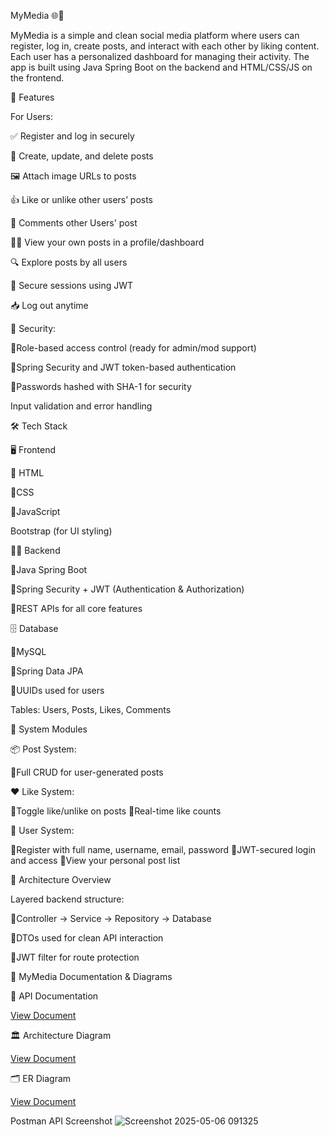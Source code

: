 MyMedia 🌐💬

MyMedia is a simple and clean social media platform where users can register, log in, create posts, and interact with each other by liking content. Each user has a personalized dashboard for managing their activity. The app is built using Java Spring Boot on the backend and HTML/CSS/JS on the frontend.

🌟 Features

For Users:

✅ Register and log in securely

📝 Create, update, and delete posts

🖼️ Attach image URLs to posts

👍 Like or unlike other users’ posts

💬 Comments other Users' post

🧑‍💻 View your own posts in a profile/dashboard

🔍 Explore posts by all users

🔐 Secure sessions using JWT

📥 Log out anytime

🔐 Security:

🔹Role-based access control (ready for admin/mod support)

🔹Spring Security and JWT token-based authentication

🔹Passwords hashed with SHA-1 for security

Input validation and error handling

🛠️ Tech Stack

🖥️ Frontend

🔹 HTML

🔹CSS

🔹JavaScript

Bootstrap (for UI styling)

🔹🔙 Backend

🔹Java Spring Boot

🔹Spring Security + JWT (Authentication & Authorization)

🔹REST APIs for all core features

🗄️ Database

🔹MySQL

🔹Spring Data JPA

🔹UUIDs used for users

Tables: Users, Posts, Likes, Comments

🔄 System Modules

📦 Post System:

🔹Full CRUD for user-generated posts

❤️ Like System:

🔹Toggle like/unlike on posts
🔹Real-time like counts

👤 User System:

🔹Register with full name, username, email, password
🔹JWT-secured login and access
🔹View your personal post list

🧩 Architecture Overview

Layered backend structure:

🔹Controller → Service → Repository → Database

🔹DTOs used for clean API interaction

🔹JWT filter for route protection

📄 MyMedia Documentation & Diagrams

📘 API Documentation

[View Document](https://docs.google.com/document/d/10mvREV788nlk1FDUE6_UJDKBmeJ38sO78OvCEzkH7mE/edit?usp=sharing)  

🏛️ Architecture Diagram

[View Document](https://docs.google.com/document/d/1XpRz506_RmZErh7j4WTksIsSbCpeNb4Fcl8RM4-c1no/edit?usp=sharing)  

🗂️ ER Diagram

[View Document](https://docs.google.com/document/d/14y6QYdzFT3BTIuudWl-9N8jXcSFxYVlFPFOcqKSP25Y/edit?usp=sharing) 

 Postman API Screenshot
![Screenshot 2025-05-06 091325](https://github.com/user-attachments/assets/a4f7c066-c03f-4ad0-895e-1a237a62f63d)

